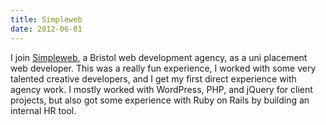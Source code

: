 ```yaml
---
title: Simpleweb
date: 2012-06-01
---
```


I join [Simpleweb](https://simpleweb.com), a Bristol web development agency, as a uni placement web developer. This was a really fun experience, I worked with some very talented creative developers, and I get my first direct experience with agency work. I mostly worked with WordPress, PHP, and jQuery for client projects, but also got some experience with Ruby on Rails by building an internal HR tool.
